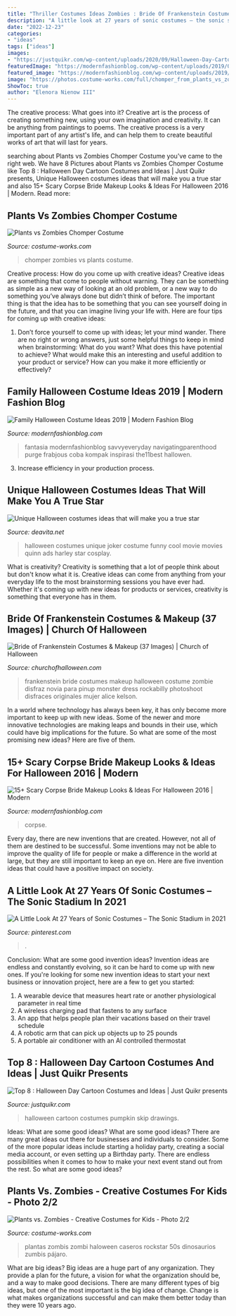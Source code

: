 ```yaml
---
title: "Thriller Costumes Ideas Zombies : Bride Of Frankenstein Costumes &amp; Makeup (37 Images)"
description: "A little look at 27 years of sonic costumes – the sonic stadium in 2021"
date: "2022-12-23"
categories:
- "ideas"
tags: ["ideas"]
images:
- "https://justquikr.com/wp-content/uploads/2020/09/Halloween-Day-Cartoon-Costumes-and-Ideas-69.jpg"
featuredImage: "https://modernfashionblog.com/wp-content/uploads/2019/08/Family-Halloween-Costume-Ideas-2019-5.jpg"
featured_image: "https://modernfashionblog.com/wp-content/uploads/2019/08/Family-Halloween-Costume-Ideas-2019-5.jpg"
image: "https://photos.costume-works.com/full/chomper_from_plants_vs_zombies.jpg"
ShowToc: true
author: "Elenora Nienow III"
---
```



The creative process: What goes into it?
Creative art is the process of creating something new, using your own imagination and creativity. It can be anything from paintings to poems. The creative process is a very important part of any artist's life, and can help them to create beautiful works of art that will last for years.

	

		
searching about Plants vs Zombies Chomper Costume you've came to the right web. We have 8 Pictures about Plants vs Zombies Chomper Costume like Top 8 : Halloween Day Cartoon Costumes and Ideas | Just Quikr presents, Unique Halloween costumes ideas that will make you a true star and also 15+ Scary Corpse Bride Makeup Looks &amp; Ideas For Halloween 2016 | Modern. Read more:
		
    
## Plants Vs Zombies Chomper Costume

<img loading=lazy src="https://photos.costume-works.com/full/chomper_from_plants_vs_zombies.jpg" onerror="this.onerror=null;this.src='https://tse3.mm.bing.net/th?id=OIP.j4NUquz9-sWyl-Jmey2QHAHaN_&amp;pid=15.1';" alt="Plants vs Zombies Chomper Costume">

_Source: costume-works.com_

>chomper zombies vs plants costume. 

	

Creative process: How do you come up with creative ideas?
Creative ideas are something that come to people without warning. They can be something as simple as a new way of looking at an old problem, or a new way to do something you’ve always done but didn’t think of before. The important thing is that the idea has to be something that you can see yourself doing in the future, and that you can imagine living your life with. Here are four tips for coming up with creative ideas: 
1. Don’t force yourself to come up with ideas; let your mind wander. There are no right or wrong answers, just some helpful things to keep in mind when brainstorming: What do you want? What does this have potential to achieve? What would make this an interesting and useful addition to your product or service? How can you make it more efficiently or effectively? 


    
## Family Halloween Costume Ideas 2019 | Modern Fashion Blog

<img loading=lazy src="https://modernfashionblog.com/wp-content/uploads/2019/08/Family-Halloween-Costume-Ideas-2019-5.jpg" onerror="this.onerror=null;this.src='https://tse3.mm.bing.net/th?id=OIP.PkJqtyWy4wpK2dtPZoCk4gHaK5&amp;pid=15.1';" alt="Family Halloween Costume Ideas 2019 | Modern Fashion Blog">

_Source: modernfashionblog.com_

>fantasia modernfashionblog savvyeveryday navigatingparenthood purge frabjous coba kompak inspirasi the11best hallowen. 

	

3. Increase efficiency in your production process.

    
## Unique Halloween Costumes Ideas That Will Make You A True Star

<img loading=lazy src="https://deavita.net/wp-content/uploads/2014/09/unique-Halloween-costumes-women-joker.jpg" onerror="this.onerror=null;this.src='https://tse1.mm.bing.net/th?id=OIP.h1KKy4Q_gmQDWroHI3hbkQHaLH&amp;pid=15.1';" alt="Unique Halloween costumes ideas that will make you a true star">

_Source: deavita.net_

>halloween costumes unique joker costume funny cool movie movies quinn ads harley star cosplay. 

	

What is creativity?
Creativity is something that a lot of people think about but don't know what it is. Creative ideas can come from anything from your everyday life to the most brainstorming sessions you have ever had. Whether it's coming up with new ideas for products or services, creativity is something that everyone has in them.

    
## Bride Of Frankenstein Costumes &amp; Makeup (37 Images) | Church Of Halloween

<img loading=lazy src="http://www.churchofhalloween.com/wp-content/gallery/bride-of-frankenstein-costumes/bride-of-frankenstein-costumes.png" onerror="this.onerror=null;this.src='https://tse2.mm.bing.net/th?id=OIP.5FCD7wLWrfI4ciW7YV64YgHaLH&amp;pid=15.1';" alt="Bride of Frankenstein Costumes &amp; Makeup (37 Images) | Church of Halloween">

_Source: churchofhalloween.com_

>frankenstein bride costumes makeup halloween costume zombie disfraz novia para pinup monster dress rockabilly photoshoot disfraces originales mujer alice kelson. 

	

In a world where technology has always been key, it has only become more important to keep up with new ideas. Some of the newer and more innovative technologies are making leaps and bounds in their use, which could have big implications for the future. So what are some of the most promising new ideas? Here are five of them.

    
## 15+ Scary Corpse Bride Makeup Looks &amp; Ideas For Halloween 2016 | Modern

<img loading=lazy src="https://modernfashionblog.com/wp-content/uploads/2016/09/15-Scary-Corpse-Bride-Makeup-Looks-Ideas-For-Halloween-2016-3.jpg" onerror="this.onerror=null;this.src='https://tse3.mm.bing.net/th?id=OIP.RG82F1gS_YwZU2CP3DEaGwHaKv&amp;pid=15.1';" alt="15+ Scary Corpse Bride Makeup Looks &amp; Ideas For Halloween 2016 | Modern">

_Source: modernfashionblog.com_

>corpse. 

	

Every day, there are new inventions that are created. However, not all of them are destined to be successful. Some inventions may not be able to improve the quality of life for people or make a difference in the world at large, but they are still important to keep an eye on. Here are five invention ideas that could have a positive impact on society.

    
## A Little Look At 27 Years Of Sonic Costumes – The Sonic Stadium In 2021

<img loading=lazy src="https://i.pinimg.com/736x/2c/c6/21/2cc621fa2fc7e19edf056469907ed19b.jpg" onerror="this.onerror=null;this.src='https://tse2.mm.bing.net/th?id=OIP.LiVcuoASj84yweu5_hhZxAHaJi&amp;pid=15.1';" alt="A Little Look At 27 Years of Sonic Costumes – The Sonic Stadium in 2021">

_Source: pinterest.com_

>. 

	

Conclusion: What are some good invention ideas?
Invention ideas are endless and constantly evolving, so it can be hard to come up with new ones. If you're looking for some new invention ideas to start your next business or innovation project, here are a few to get you started: 
1. A wearable device that measures heart rate or another physiological parameter in real time 
2. A wireless charging pad that fastens to any surface 
3. An app that helps people plan their vacations based on their travel schedule 
4. A robotic arm that can pick up objects up to 25 pounds 
5. A portable air conditioner with an AI controlled thermostat 

    
## Top 8 : Halloween Day Cartoon Costumes And Ideas | Just Quikr Presents

<img loading=lazy src="https://justquikr.com/wp-content/uploads/2020/09/Halloween-Day-Cartoon-Costumes-and-Ideas-69.jpg" onerror="this.onerror=null;this.src='https://tse4.mm.bing.net/th?id=OIP.u4pD2fjbxHCpvrAIfwElKgHaFt&amp;pid=15.1';" alt="Top 8 : Halloween Day Cartoon Costumes and Ideas | Just Quikr presents">

_Source: justquikr.com_

>halloween cartoon costumes pumpkin skip drawings. 

	

Ideas: What are some good ideas?
What are some good ideas?
There are many great ideas out there for businesses and individuals to consider. Some of the more popular ideas include starting a holiday party, creating a social media account, or even setting up a Birthday party. There are endless possibilities when it comes to how to make your next event stand out from the rest. So what are some good ideas?

    
## Plants Vs. Zombies - Creative Costumes For Kids - Photo 2/2

<img loading=lazy src="https://photos.costume-works.com/full/plants_vs1.jpg" onerror="this.onerror=null;this.src='https://tse4.mm.bing.net/th?id=OIP.ZDI0tLlPHAdcc7aFoG7SbAHaQY&amp;pid=15.1';" alt="Plants vs. Zombies - Creative Costumes for Kids - Photo 2/2">

_Source: costume-works.com_

>plantas zombis zombi haloween caseros rockstar 50s dinosaurios zumbis pájaro. 

	

What are big ideas?
Big ideas are a huge part of any organization. They provide a plan for the future, a vision for what the organization should be, and a way to make good decisions. There are many different types of big ideas, but one of the most important is the big idea of change. Change is what makes organizations successful and can make them better today than they were 10 years ago.

